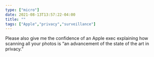 ```yaml
---
type: ["micro"]
date: 2021-08-13T13:57:22-04:00
title: ""
tags: ["Apple","privacy","surveillance"]
---
```

Please also give me the confidence of an Apple exec explaining how scanning all your photos is “an advancement of the state of the art in privacy.”
